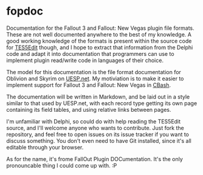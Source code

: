 fopdoc
======

Documentation for the Fallout 3 and Fallout: New Vegas plugin file formats. These are not well documented anywhere to the best of my knowledge. A good working knowledge of the formats is present within the source code for [TES5Edit](https://code.google.com/p/skyrim-plugin-decoding-project/) though, and I hope to extract that information from the Delphi code and adapt it into documentation that programmers can use to implement plugin read/write code in languages of their choice.

The model for this documentation is the file format documentation for Oblivion and Skyrim on [UESP.net](http://www.uesp.net/wiki/Tes5Mod:Mod_File_Format). My motiviation is to make it easier to implement support for Fallout 3 and Fallout: New Vegas in [CBash](https://github.com/WrinklyNinja/CBash).

The documentation will be written in Markdown, and be laid out in a style similar to that used by UESP.net, with each record type getting its own page containing its field tables, and using relative links between pages.

I'm unfamiliar with Delphi, so could do with help reading the TES5Edit source, and I'll welcome anyone who wants to contribute. Just fork the repository, and feel free to open issues on its issue tracker if you want to discuss something. You don't even need to have Git installed, since it's all editable through your browser.

As for the name, it's frome FallOut Plugin DOCumentation. It's the only pronouncable thing I could come up with. :P
